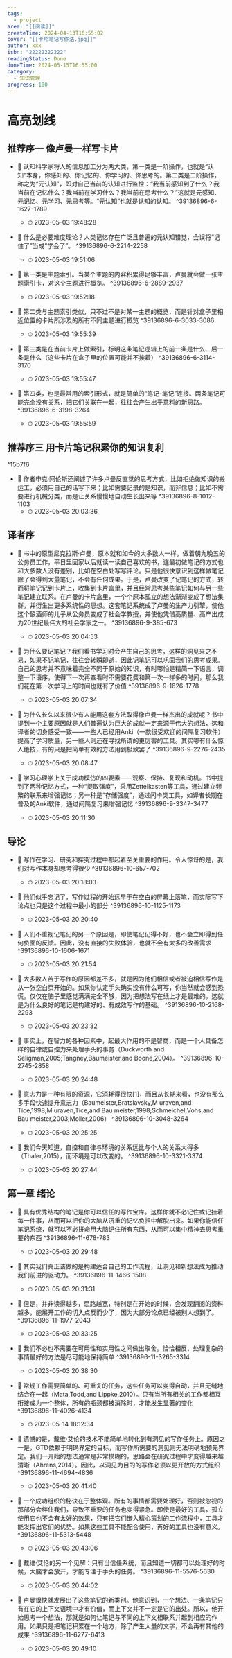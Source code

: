 ```yaml
---
tags:
  - project
area: "[[阅读]]"
createTime: 2024-04-13T16:55:02
cover: "[[卡片笔记写作法.jpg]]"
author: xxx
isbn: "22222222222"
readingStatus: Done
doneTime: 2024-05-15T16:55:00
category:
  - 知识管理
progress: 100
---
```

# 高亮划线

## 推荐序一 像卢曼一样写卡片


- 📌 认知科学家将人的信息加工分为两大类，第一类是一阶操作，也就是“认知”本身，你感知的、你记忆的、你学习的、你思考的。第二类是二阶操作，称之为“元认知”，即对自己当前的认知进行监控：“我当前感知到了什么？我当前在记忆什么？我当前在学习什么？我当前在思考什么？”这就是元感知、元记忆、元学习、元思考等。“元认知”也就是认知的认知。 ^39136896-6-1627-1789
    - ⏱ 2023-05-03 19:48:28 

- 📌 什么是必要难度理论？人类记忆存在广泛且普遍的元认知错觉，会误将“记住了”当成“学会了”。 ^39136896-6-2214-2258
    - ⏱ 2023-05-03 19:51:06 

- 📌 第一类是主题索引。当某个主题的内容积累得足够丰富，卢曼就会做一张主题索引卡，对这个主题进行概览。 ^39136896-6-2889-2937
    - ⏱ 2023-05-03 19:52:18 

- 📌 第二类与主题索引类似，只不过不是对某一主题的概览，而是针对盒子里相近位置的卡片所涉及的所有不同主题进行概览 ^39136896-6-3033-3086
    - ⏱ 2023-05-03 19:55:39 

- 📌 第三类是在当前卡片上做索引，标明这条笔记逻辑上的前一条是什么、后一条是什么（这些卡片在盒子里的位置可能并不挨着） ^39136896-6-3114-3170
    - ⏱ 2023-05-03 19:55:47 

- 📌 第四类，也是最常用的索引形式，就是简单的“笔记-笔记”连接。两条笔记可能完全没有关系，把它们关联在一起，往往会产生出乎意料的新思路。 ^39136896-6-3198-3264
    - ⏱ 2023-05-03 19:55:59 
## 推荐序三 用卡片笔记积累你的知识复利

^15b7f6


- 📌 作者申克·阿伦斯还阐述了许多卢曼反直觉的思考方式，比如拒绝做知识的搬运工，必须用自己的话写下来；比如需要记录的是知识，而非信息；比如不需要进行机械分类，而是让关系慢慢地自动生长出来等 ^39136896-8-1012-1103
    - ⏱ 2023-05-03 20:03:36 
## 译者序


- 📌 书中的原型尼克拉斯·卢曼，原本就和如今的大多数人一样，做着朝九晚五的公务员工作，平日里回家以后就读一读自己喜欢的书，连最初做笔记的方式也和大多数人没有差别，比如在空白处写写评论。只是他很快意识到这样做笔记除了会得到大量笔记，不会有任何成果。于是，卢曼改变了记笔记的方式，转而将笔记记到卡片上，收集到卡片盒里，并且经常思考某些笔记如何与另一些笔记建立联系。在卢曼的卡片盒里，一个个原本孤立的想法渐渐变成了想法集群，并衍生出更多系统性的思想。这套笔记系统成了卢曼的生产力引擎，使他这个酿酒师的儿子从公务员变成了社会学教授，并使他凭借高质量、高产出成为20世纪最伟大的社会学家之一。 ^39136896-9-385-673
    - ⏱ 2023-05-03 20:04:53 

- 📌 为什么要记笔记？我们看书学习时会产生自己的思考，这样的洞见来之不易，如果不记笔记，往往会转瞬即逝，因此记笔记可以巩固我们的思考成果。自己的思考并不意味着完全不同于原始的知识，有时哪怕是精简一下语言，调整一下语序，使得下一次再查看时不需要花费和第一次一样多的时间，那么我们花在第一次学习上的时间也就有了价值 ^39136896-9-1626-1778
    - ⏱ 2023-05-03 20:07:34 

- 📌 为什么长久以来很少有人能用这套方法取得像卢曼一样杰出的成就呢？书中提到一个主要原因就是人们普遍认为巨大的成就一定来源于伟大的想法，这和译者的切身感受一致——一些人已经用Anki（一款很受欢迎的间隔复习软件）提高了学习质量，另一些人则还在寻找所谓的更厉害的工具。其实哪有什么惊人绝技，有的只是把简单有效的方法用到极致罢了 ^39136896-9-2276-2435
    - ⏱ 2023-05-03 20:08:47 

- 📌 学习心理学上关于成功模仿的四要素——观察、保持、复现和动机。书中提到了两种记忆方式，一种“提取强度”，采用Zettelkasten等工具，通过建立频繁的联系来增强记忆；另一种是“存储强度”，通过闪卡类工具，如译者长期在普及的Anki软件，通过间隔复习来增强记忆 ^39136896-9-3347-3477
    - ⏱ 2023-05-03 20:11:30 
## 导论


- 📌 写作在学习、研究和探究过程中都起着至关重要的作用。令人惊讶的是，我们对写作本身却思考得很少 ^39136896-10-657-702
    - ⏱ 2023-05-03 20:18:03 

- 📌 他们似乎忘记了，写作过程的开始远早于在空白的屏幕上落笔，而实际写下论点也只是这个过程中最小的部分 ^39136896-10-1125-1173
    - ⏱ 2023-05-03 20:20:40 

- 📌 人们不重视记笔记的另一个原因是，即使笔记记得不好，也不会立即得到任何负面的反馈。因此，没有直接的失败体验，也就不会有太多的改善需求 ^39136896-10-1606-1671
    - ⏱ 2023-05-03 20:21:54 

- 📌 大多数人苦于写作的原因都差不多，就是因为他们相信或者被迫相信写作是从一张空白页开始的。如果你认定手头确实没有什么可写，你当然就会感到恐慌。仅仅在脑子里感觉满满完全不够，因为把想法写在纸上才是最难的。这就是为什么良好的笔记是构建好的、有成效写作的基础。 ^39136896-10-2168-2293
    - ⏱ 2023-05-03 20:23:32 

- 📌 事实上，在智力的各种因素中，起最大作用的不是智商，而是一个人具备怎样的自律或自控力来处理手头的事务（Duckworth and Seligman,2005;Tangney,Baumeister,and Boone,2004）。 ^39136896-10-2745-2858
    - ⏱ 2023-05-03 20:24:48 

- 📌 意志力是一种有限的资源，它消耗得很快[1]，而且从长期来看，也没有那么多手段快速提升意志力（Baumeister,Bratslavsky,M uraven,and Tice,1998;M uraven,Tice,and Bau meister,1998;Schmeichel,Vohs,and Bau meister,2003;Moller,2006） ^39136896-10-3048-3264
    - ⏱ 2023-05-03 20:25:25 

- 📌 我们今天知道，自控和自律与环境的关系远比与个人的关系大得多（Thaler,2015），而环境是可以改变的。 ^39136896-10-3321-3374
    - ⏱ 2023-05-03 20:27:44 
## 第一章 绪论


- 📌 具有优秀结构的笔记是你可以信任的写作宝库。这样你就不必记住或记挂着每一件事，从而可以把你的大脑从沉重的记忆负担中解脱出来。如果你能信任笔记系统，就可以不必拼命用大脑记住所有东西，从而可以集中精神去思考重要的东西 ^39136896-11-678-783
    - ⏱ 2023-05-03 20:29:48 

- 📌 其实我们真正该做的是构建适合自己的工作流程，让洞见和新想法成为推动我们前进的驱动力。 ^39136896-11-1466-1508
    - ⏱ 2023-05-03 20:31:31 

- 📌 但是，并非读得越多，思路越宽，特别是在开始的时候，会发现翻阅的资料越多，能展开工作的切入点反而少了，因为大部分论点已经被别人想到了。 ^39136896-11-1977-2043
    - ⏱ 2023-05-03 20:33:25 

- 📌 我们不必也不需要在可用性和实用性之间做出取舍。恰恰相反，处理复杂的事情最好的方法是尽可能地保持简单 ^39136896-11-3265-3314
    - ⏱ 2023-05-03 20:38:30 

- 📌 常规工作需要简单的、可重复的任务，这些任务可以变得自动，并且无缝地结合在一起（Mata,Todd,and Lippke,2010）。只有当所有相关的工作都相互衔接成为一个整体，所有的瓶颈都被消除时，才能发生显著的变化 ^39136896-11-4026-4134
    - ⏱ 2023-05-14 18:12:34 

- 📌 遗憾的是，戴维·艾伦的技术不能简单地转化到有洞见的写作任务上。原因之一是，GTD依赖于明确界定的目标，而写作所需要的洞见则无法明确地预先界定。我们一开始的想法通常是非常模糊的，思路会在研究过程中才变得越来越清晰（Ahrens,2014）。因此，以洞见为目的的写作必须以更开放的方式组织 ^39136896-11-4694-4836
    - ⏱ 2023-05-03 20:41:40 

- 📌 一个成功组织的秘诀在于整体观。所有的事情都需要处理好，否则被忽视的那部分会绊住我们，导致不重要的任务也变得紧急。即使是最好的工具，孤立使用它也不会有太好的效果，只有把它们嵌入精心策划的工作流程中，工具才能发挥出它们的优势。如果这些工具不能配合使用，再好的工具也没有意义。 ^39136896-11-5313-5448
    - ⏱ 2023-05-03 20:43:06 

- 📌 戴维·艾伦的另一个见解：只有当信任系统，而且知道一切都可以处理好的时候，大脑才会放开，才能专注于手头的任务。 ^39136896-11-5576-5630
    - ⏱ 2023-05-03 20:44:02 

- 📌 卢曼很快就发展出了这些笔记的新类别。他意识到，一个想法、一条笔记只有在它的上下文语境中才有价值，而上下文并不一定是它的出处。所以，他开始思考一个想法，那就是如何让笔记与不同的上下文相联系并起到相应的作用。如果只是把笔记积累在一个地方，除了产生大量的文字，不会再有其他的成果 ^39136896-11-6277-6413
    - ⏱ 2023-05-03 20:49:10 